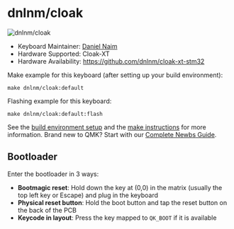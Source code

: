 # dnlnm/cloak

![dnlnm/cloak](https://i.imgur.com/eZCUPvK.jpeg)

* Keyboard Maintainer: [Daniel Naim](https://github.com/dnlnm)
* Hardware Supported: Cloak-XT
* Hardware Availability: https://github.com/dnlnm/cloak-xt-stm32

Make example for this keyboard (after setting up your build environment):

    make dnlnm/cloak:default

Flashing example for this keyboard:

    make dnlnm/cloak:default:flash

See the [build environment setup](https://docs.qmk.fm/#/getting_started_build_tools) and the [make instructions](https://docs.qmk.fm/#/getting_started_make_guide) for more information. Brand new to QMK? Start with our [Complete Newbs Guide](https://docs.qmk.fm/#/newbs).

## Bootloader

Enter the bootloader in 3 ways:

* **Bootmagic reset**: Hold down the key at (0,0) in the matrix (usually the top left key or Escape) and plug in the keyboard
* **Physical reset button**: Hold the boot button and tap the reset button on the back of the PCB
* **Keycode in layout**: Press the key mapped to `QK_BOOT` if it is available
